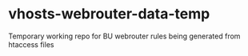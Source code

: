 # vhosts-webrouter-data-temp
Temporary working repo for BU webrouter rules being generated from htaccess files
